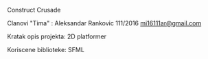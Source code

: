 Construct Crusade

Clanovi "Tima" : 
Aleksandar Rankovic 111/2016 mi16111ar@gmail.com

Kratak opis projekta: 2D platformer

Koriscene biblioteke: SFML
